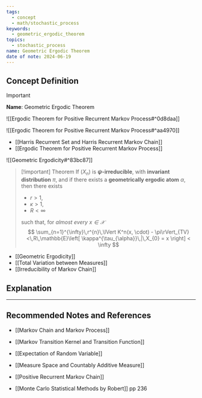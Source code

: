 ```yaml
---
tags:
  - concept
  - math/stochastic_process
keywords:
  - geometric_ergodic_theorem
topics:
  - stochastic_process
name: Geometric Ergodic Theorem
date of note: 2024-06-19
---
```


## Concept Definition

>[!important]
>**Name**: Geometric Ergodic Theorem

![[Ergodic Theorem for Positive Recurrent Markov Process#^0d8daa]]

![[Ergodic Theorem for Positive Recurrent Markov Process#^aa4970]]

- [[Harris Recurrent Set and Harris Recurrent Markov Chain]]
- [[Ergodic Theorem for Positive Recurrent Markov Process]]

![[Geometric Ergodicity#^83bc87]]

>[!important] Theorem
>If $(X_{n})$ is **$\psi$-irreducible**, with **invariant distribution** $\pi$, and if there exists a **geometrically ergodic atom** $\alpha$,  then there exists
>- $r >1$,
>- $\kappa > 1$,
>- $R < \infty$ 
>
>such that, for *almost every $x\in \mathcal{X}$*
>$$
>\sum_{n=1}^{\infty}\,r^{n}\,\lVert K^n(x, \cdot) - \pi\rVert_{TV} <\,R\,\mathbb{E}\left[  \kappa^{\tau_{\alpha}}\,|\,X_{0} = x \right] < \infty 
>$$ 
>

- [[Geometric Ergodicity]]
- [[Total Variation between Measures]]
- [[Irreducibility of Markov Chain]]

## Explanation





-----------
##  Recommended Notes and References




- [[Markov Chain and Markov Process]]
- [[Markov Transition Kernel and Transition Function]]

- [[Expectation of Random Variable]]
- [[Measure Space and Countably Additive Measure]]
- [[Positive Recurrent Markov Chain]]


- [[Monte Carlo Statistical Methods by Robert]] pp 236